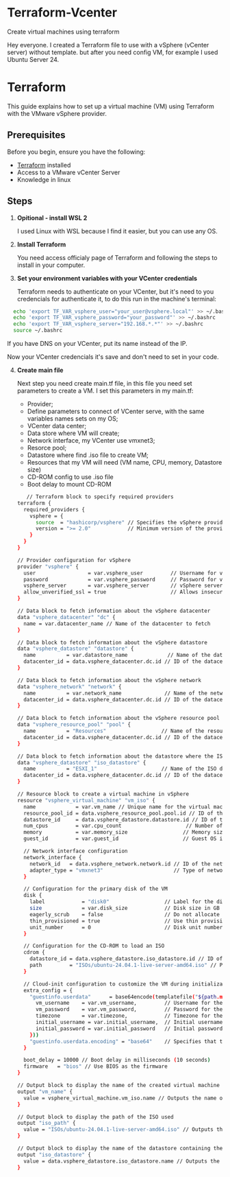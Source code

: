 # Terraform-Vcenter
Create virtual machines using terraform

Hey everyone. I created a Terraform file to use with a vSphere (vCenter server) without template. but after you need config VM, for example I used Ubuntu Server 24. 

# Terraform
This guide explains how to set up a virtual machine (VM) using Terraform with the VMware vSphere provider.

## Prerequisites

Before you begin, ensure you have the following:

- [Terraform](https://developer.hashicorp.com/terraform/install) installed
- Access to a VMware vCenter Server
- Knowledge in linux

## Steps

1. **Opitional - install WSL 2**

   I used Linux with WSL because I find it easier, but you can use any OS.

2. **Install Terraform**

   You need access officialy page of Terraform and following the steps to install in your computer.

3. **Set your environment variables with your VCenter credentials**

   Terraform needs to authenticate on your VCenter, but it's need to you credencials for authenticate it, to do this run in the machine's terminal:
 
 
 ```bash
   echo 'export TF_VAR_vsphere_user="your_user@vsphere.local"' >> ~/.bashrc
   echo 'export TF_VAR_vsphere_password="your_password"' >> ~/.bashrc
   echo 'export TF_VAR_vsphere_server="192.168.*.*"' >> ~/.bashrc
   source ~/.bashrc
```
If you have DNS on your VCenter, put its name instead of the IP.

Now your VCenter credencials it's save and don't need to set in your code.

4. **Create main file**

   Next step you need create main.tf file, in this file you need set parameters to create a VM. I set this parameters in my main.tf:

     - Provider;
      - Define parameters to connect of VCenter serve, with the same variables names sets on my OS;
      - VCenter data center;
      - Data store where VM will create;
      - Network interface, my VCenter use vmxnet3;
      - Resorce pool;
      - Datastore where find .iso file to create VM;
      - Resources that my VM will need (VM name, CPU, memory, Datastore size)
      - CD-ROM config to use .iso file
      - Boot delay to mount CD-ROM

   ```bash
      // Terraform block to specify required providers
   terraform {
     required_providers {
       vsphere = {
         source  = "hashicorp/vsphere" // Specifies the vSphere provider
         version = ">= 2.0"            // Minimum version of the provider
       }
     }
   }
   
   // Provider configuration for vSphere
   provider "vsphere" {
     user                 = var.vsphere_user         // Username for vSphere authentication
     password             = var.vsphere_password     // Password for vSphere authentication
     vsphere_server       = var.vsphere_server       // vSphere server address
     allow_unverified_ssl = true                     // Allows insecure SSL connections
   }
   
   // Data block to fetch information about the vSphere datacenter
   data "vsphere_datacenter" "dc" {
     name = var.datacenter_name // Name of the datacenter to fetch
   }
   
   // Data block to fetch information about the vSphere datastore
   data "vsphere_datastore" "datastore" {
     name          = var.datastore_name             // Name of the datastore
     datacenter_id = data.vsphere_datacenter.dc.id // ID of the datacenter
   }
   
   // Data block to fetch information about the vSphere network
   data "vsphere_network" "network" {
     name          = var.network_name              // Name of the network
     datacenter_id = data.vsphere_datacenter.dc.id // ID of the datacenter
   }
   
   // Data block to fetch information about the vSphere resource pool
   data "vsphere_resource_pool" "pool" {
     name          = "Resources"                  // Name of the resource pool
     datacenter_id = data.vsphere_datacenter.dc.id // ID of the datacenter
   }
   
   // Data block to fetch information about the datastore where the ISO is located
   data "vsphere_datastore" "iso_datastore" {
     name          = "ESXI_1"                     // Name of the ISO datastore
     datacenter_id = data.vsphere_datacenter.dc.id // ID of the datacenter
   }
   
   // Resource block to create a virtual machine in vSphere
   resource "vsphere_virtual_machine" "vm_iso" {
     name             = var.vm_name // Unique name for the virtual machine
     resource_pool_id = data.vsphere_resource_pool.pool.id // ID of the resource pool
     datastore_id     = data.vsphere_datastore.datastore.id // ID of the datastore
     num_cpus         = var.cpu_count                     // Number of CPUs for the VM
     memory           = var.memory_size                  // Memory size in MB for the VM
     guest_id         = var.guest_id                     // Guest OS identifier
   
     // Network interface configuration
     network_interface {
       network_id   = data.vsphere_network.network.id // ID of the network
       adapter_type = "vmxnet3"                       // Type of network adapter
     }
   
     // Configuration for the primary disk of the VM
     disk {
       label            = "disk0"                  // Label for the disk
       size             = var.disk_size            // Disk size in GB
       eagerly_scrub    = false                    // Do not allocate disk space immediately
       thin_provisioned = true                     // Use thin provisioning
       unit_number      = 0                        // Disk unit number
     }
   
     // Configuration for the CD-ROM to load an ISO
     cdrom {
       datastore_id = data.vsphere_datastore.iso_datastore.id // ID of the datastore containing the ISO
       path         = "ISOs/ubuntu-24.04.1-live-server-amd64.iso" // Path to the ISO file
     }
   
     // Cloud-init configuration to customize the VM during initialization
     extra_config = {
       "guestinfo.userdata"      = base64encode(templatefile("${path.module}/cloud-init.tpl", {
         vm_username    = var.vm_username,         // Username for the VM
         vm_password    = var.vm_password,         // Password for the VM
         timezone       = var.timezone,            // Timezone for the VM
         initial_username = var.initial_username,  // Initial username for the VM
         initial_password = var.initial_password   // Initial password for the VM
       }))
       "guestinfo.userdata.encoding" = "base64"    // Specifies that the userdata is base64 encoded
     }
   
     boot_delay = 10000 // Boot delay in milliseconds (10 seconds)
     firmware   = "bios" // Use BIOS as the firmware
   }
   
   // Output block to display the name of the created virtual machine
   output "vm_name" {
     value = vsphere_virtual_machine.vm_iso.name // Outputs the name of the VM
   }
   
   // Output block to display the path of the ISO used
   output "iso_path" {
     value = "ISOs/ubuntu-24.04.1-live-server-amd64.iso" // Outputs the ISO path
   }
   
   // Output block to display the name of the datastore containing the ISO
   output "iso_datastore" {
     value = data.vsphere_datastore.iso_datastore.name // Outputs the name of the ISO datastore
   }
   ```

   

    

   